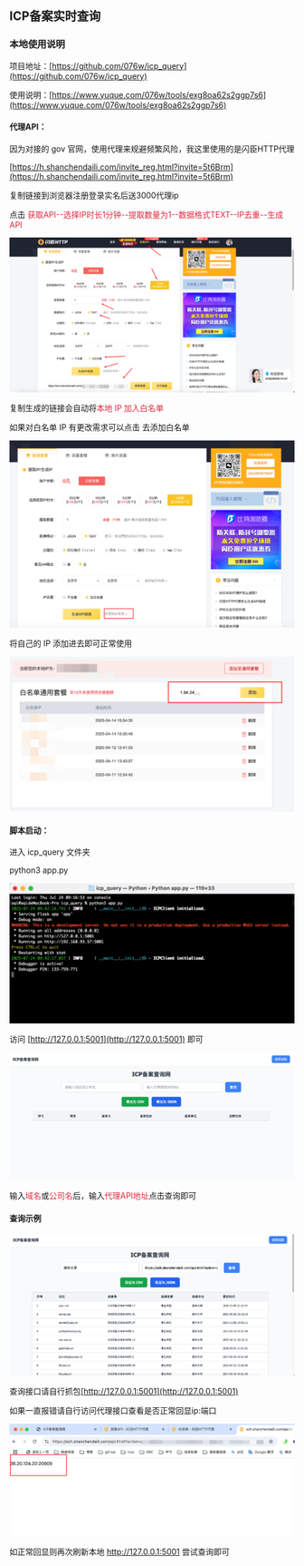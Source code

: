 ## ICP备案实时查询
### 本地使用说明

项目地址：[https://github.com/076w/icp_query](https://github.com/076w/icp_query)

使用说明：[https://www.yuque.com/076w/tools/exg8oa62s2ggp7s6](https://www.yuque.com/076w/tools/exg8oa62s2ggp7s6)

#### 代理API：

因为对接的 gov 官网，使用代理来规避频繁风险，我这里使用的是闪臣HTTP代理

[https://h.shanchendaili.com/invite_reg.html?invite=5t6Brm](https://h.shanchendaili.com/invite_reg.html?invite=5t6Brm)

复制链接到浏览器注册登录实名后送3000代理ip

点击 <font style="color:#DF2A3F;">获取API--选择IP时长1分钟--提取数量为1--数据格式TEXT--IP去重--生成API</font>

![](images/1.png)

复制生成的链接会自动将<font style="color:#DF2A3F;">本地 IP 加入白名单</font>

<font style="color:#DF2A3F;"></font>

如果对白名单 IP 有更改需求可以点击 去添加白名单

![](images/2.png)

将自己的 IP 添加进去即可正常使用

![](images/3.png)



#### 脚本启动：

进入 icp_query 文件夹

python3 app.py

![](images/4.png)

访问 [http://127.0.0.1:5001](http://127.0.0.1:5001) 即可

![](images/5.png)

输入<font style="color:#DF2A3F;">域名</font>或<font style="color:#DF2A3F;">公司名</font>后，输入<font style="color:#DF2A3F;">代理API地址</font>点击查询即可

#### 查询示例

![](images/6.png)

查询接口请自行抓包[http://127.0.0.1:5001](http://127.0.0.1:5001)

如果一直报错请自行访问代理接口查看是否正常回显ip:端口

![](images/7.png)

如正常回显则再次刷新本地 http://127.0.0.1:5001 尝试查询即可



